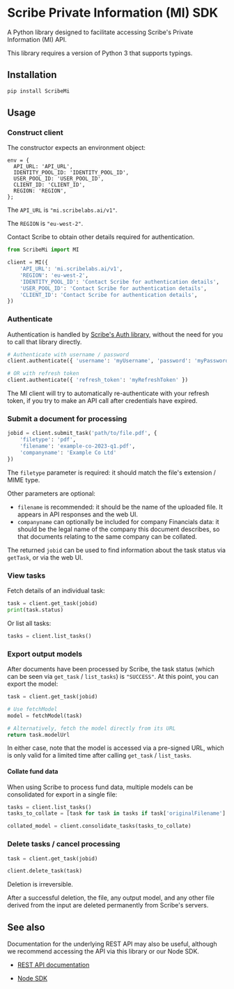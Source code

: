 # Scribe Private Information (MI) SDK

A Python library designed to facilitate accessing Scribe's Private Information (MI) API.

This library requires a version of Python 3 that supports typings.

## Installation

```bash
pip install ScribeMi
```

## Usage

### Construct client

The constructor expects an environment object:

```
env = {
  API_URL: 'API_URL',
  IDENTITY_POOL_ID: 'IDENTITY_POOL_ID',
  USER_POOL_ID: 'USER_POOL_ID',
  CLIENT_ID: 'CLIENT_ID',
  REGION: 'REGION',
};
```

The `API_URL` is `"mi.scribelabs.ai/v1"`.

The `REGION` is `"eu-west-2"`.

Contact Scribe to obtain other details required for authentication.

```python
from ScribeMi import MI

client = MI({
    'API_URL': 'mi.scribelabs.ai/v1',
    'REGION': 'eu-west-2',
    'IDENTITY_POOL_ID': 'Contact Scribe for authentication details',
    'USER_POOL_ID': 'Contact Scribe for authentication details',
    'CLIENT_ID': 'Contact Scribe for authentication details',
})
```

### Authenticate

Authentication is handled by [Scribe's Auth library](https://github.com/ScribeLabsAI/ScribeAuth/blob/master/README.md), without the need for you to call that library directly.

```python
# Authenticate with username / password
client.authenticate({ 'username': 'myUsername', 'password': 'myPassword' })

# OR with refresh token
client.authenticate({ 'refresh_token': 'myRefreshToken' })
```

The MI client will try to automatically re-authenticate with your refresh token, if you try to make an API call after credentials have expired.

### Submit a document for processing

```python
jobid = client.submit_task('path/to/file.pdf', {
    'filetype': 'pdf',
    'filename': 'example-co-2023-q1.pdf',
    'companyname': 'Example Co Ltd'
})
```

The `filetype` parameter is required: it should match the file's extension / MIME type.

Other parameters are optional:

- `filename` is recommended: it should be the name of the uploaded file. It appears in API responses and the web UI.
- `companyname` can optionally be included for company Financials data: it should be the legal name of the company this document describes, so that documents relating to the same company can be collated.

The returned `jobid` can be used to find information about the task status via `getTask`, or via the web UI.

### View tasks

Fetch details of an individual task:

```python
task = client.get_task(jobid)
print(task.status)
```

Or list all tasks:

```python
tasks = client.list_tasks()
```

### Export output models

After documents have been processed by Scribe, the task status (which can be seen via `get_task` / `list_tasks`) is `"SUCCESS"`. At this point, you can export the model:

```python
task = client.get_task(jobid)

# Use fetchModel
model = fetchModel(task)

# Alternatively, fetch the model directly from its URL
return task.modelUrl
```

In either case, note that the model is accessed via a pre-signed URL, which is only valid for a limited time after calling `get_task` / `list_tasks`.

#### Collate fund data

When using Scribe to process fund data, multiple models can be consolidated for export in a single file:

```python
tasks = client.list_tasks()
tasks_to_collate = [task for task in tasks if task['originalFilename'].startswith('Fund_1')]

collated_model = client.consolidate_tasks(tasks_to_collate)
```

### Delete tasks / cancel processing

```python
task = client.get_task(jobid)

client.delete_task(task)
```

Deletion is irreversible.

After a successful deletion, the file, any output model, and any other file derived from the input are deleted permanently from Scribe's servers.

## See also

Documentation for the underlying REST API may also be useful, although we recommend accessing the API via this library or our Node SDK.

- [REST API documentation](https://scribelabs.ai/docs/docs-mi)

- [Node SDK](https://github.com/ScribeLabsAI/ScribeMiNode)
